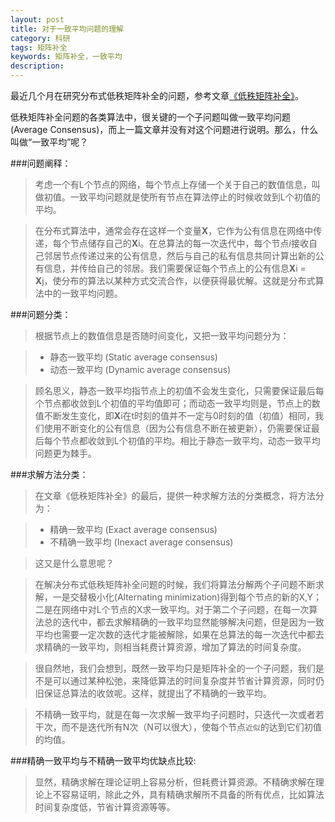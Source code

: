 ```yaml
---
layout: post
title: 对于一致平均问题的理解
category: 科研
tags: 矩阵补全
keywords: 矩阵补全，一致平均
description: 
---
```



最近几个月在研究分布式低秩矩阵补全的问题，参考文章[《低秩矩阵补全》][1]。

低秩矩阵补全问题的各类算法中，很关键的一个子问题叫做一致平均问题(Average Consensus)，而上一篇文章并没有对这个问题进行说明。那么，什么叫做“一致平均”呢？


###问题阐释：
>考虑一个有L个节点的网络，每个节点上存储一个关于自己的数值信息，叫做初值。一致平均问题就是使所有节点在算法停止的时候收敛到L个初值的平均。

>在分布式算法中，通常会存在这样一个变量**X**，它作为公有信息在网络中传递，每个节点储存自己的**X**i。在总算法的每一次迭代中，每个节点*i*接收自己邻居节点传递过来的公有信息，然后与自己的私有信息共同计算出新的公有信息，并传给自己的邻居。我们需要保证每个节点上的公有信息**X**i = **X**j，使分布的算法以某种方式交流合作，以便获得最优解。这就是分布式算法中的一致平均问题。

###问题分类：
>根据节点上的数值信息是否随时间变化，又把一致平均问题分为：

>- 静态一致平均 (Static average consensus)
>- 动态一致平均 (Dynamic average consensus)

>顾名思义，静态一致平均指节点上的初值不会发生变化，只需要保证最后每个节点都收敛到L个初值的平均值即可；而动态一致平均则是，节点上的数值不断发生变化，即**X**i在t时刻的值并不一定与0时刻的值（初值）相同，我们使用不断变化的公有信息（因为公有信息不断在被更新），仍需要保证最后每个节点都收敛到L个初值的平均。相比于静态一致平均，动态一致平均问题更为棘手。

###求解方法分类：
>在文章《低秩矩阵补全》的最后，提供一种求解方法的分类概念，将方法分为：

>- 精确一致平均 (Exact average consensus)
>- 不精确一致平均 (Inexact average consensus)

>这又是什么意思呢？

>在解决分布式低秩矩阵补全问题的时候，我们将算法分解两个子问题不断求解，一是交替极小化(Alternating minimization)得到每个节点的新的X,Y；二是在网络中对L个节点的X求一致平均。对于第二个子问题，在每一次算法总的迭代中，都去求解精确的一致平均显然能够解决问题，但是因为一致平均也需要一定次数的迭代才能被解除，如果在总算法的每一次迭代中都去求精确的一致平均，则相当耗费计算资源，增加了算法的时间复杂度。

>很自然地，我们会想到，既然一致平均只是矩阵补全的一个子问题，我们是不是可以通过某种松弛，来降低算法的时间复杂度并节省计算资源，同时仍旧保证总算法的收敛呢。这样，就提出了不精确的一致平均。

>不精确一致平均，就是在每一次求解一致平均子问题时，只迭代一次或者若干次，而不是迭代所有N次（N可以很大），使每个节点`近似`的达到它们初值的均值。

###精确一致平均与不精确一致平均优缺点比较:
>显然，精确求解在理论证明上容易分析，但耗费计算资源。不精确求解在理论上不容易证明，除此之外，具有精确求解所不具备的所有优点，比如算法时间复杂度低，节省计算资源等等。

  [1]: http://painterlin.com/2014/07/25/matrix-completion.html
